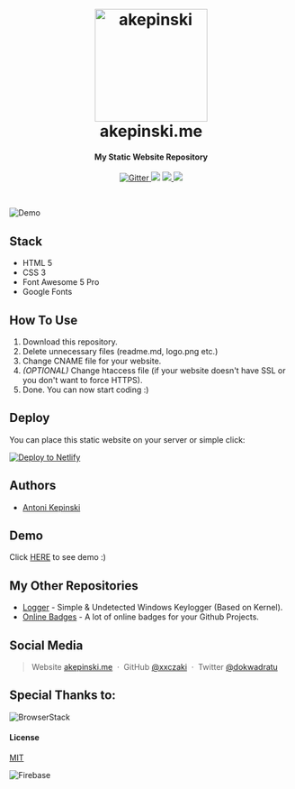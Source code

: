 <h1 align="center">
  <br>
  <a href="https://akepinski.me/"><img src="https://raw.githubusercontent.com/xxczaki/akepinski.me/master/logo.jpg" alt="akepinski" width="200"></a>
  <br>
  akepinski.me
  <br>
</h1>

<h4 align="center">My Static Website Repository</h4>

<p align="center">
  <a href="https://codeclimate.com/github/xxczaki/akepinski.me">
    <img src="https://codeclimate.com/github/rails/rails/badges/gpa.svg"
         alt="Gitter">
  </a>
  <a href="http://joinslaack.herokuapp.com/"><img src="https://img.shields.io/badge/Slack-JOIN-%23E01563.svg"></a>
  <a href="https://opensource.org/licenses/MIT">
      <img src="https://camo.githubusercontent.com/3ccf4c50a1576b0dd30b286717451fa56b783512/68747470733a2f2f696d672e736869656c64732e696f2f62616467652f4c6963656e73652d4d49542d79656c6c6f772e737667">
  </a>
  <a href="https://www.paypal.me/akepinski">
    <img src="https://img.shields.io/badge/$-donate-ff69b4.svg?maxAge=2592000&amp;style=flat">
  </a>
</p>
<br>

![Demo](https://raw.githubusercontent.com/xxczaki/akepinski.me/master/demo.png)

## Stack

* HTML 5
* CSS 3
* Font Awesome 5 Pro
* Google Fonts

## How To Use

1. Download this repository.
2. Delete unnecessary files (readme.md, logo.png etc.)
3. Change CNAME file for your website.
4. *(OPTIONAL)* Change htaccess file (if your website doesn't have SSL or you don't want to force HTTPS).
5. Done. You can now start coding :)

## Deploy

You can place this static website on your server or simple click:

[![Deploy to Netlify](https://www.netlify.com/img/deploy/button.svg)](https://app.netlify.com/start/deploy?repository=https://github.com/xxczaki/akepinski.me)

## Authors

- [Antoni Kepinski](https://github.com/xxczaki)

## Demo

Click [HERE](https://akepinski.me) to see demo :)

## My Other Repositories

- [Logger](https://github.com/xxczaki/logger) - Simple & Undetected Windows Keylogger (Based on Kernel).
- [Online Badges](https://github.com/xxczaki/online-badges) - A lot of online badges for your Github Projects.

## Social Media

> Website [akepinski.me](https://akepinski.me) &nbsp;&middot;&nbsp;
> GitHub [@xxczaki](https://github.com/xxczaki) &nbsp;&middot;&nbsp;
> Twitter [@dokwadratu](https://twitter.com/dokwadratu)

## Special Thanks to:

![BrowserStack](https://www.browserstack.com/images/layout/logo.png)

#### License

[MIT](https://opensource.org/licenses/MIT)



![Firebase](https://raw.githubusercontent.com/xxczaki/akepinski.me/master/firebase.png)
